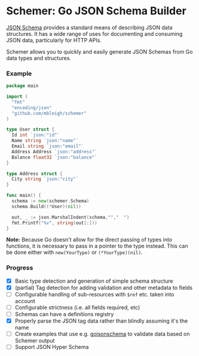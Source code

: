 # Schemer: Go JSON Schema Builder

[JSON Schema](http://json-schema.org/) provides a standard means of describing
JSON data structures. It has a wide range of uses for documenting and consuming
JSON data, particularly for HTTP APIs.

Schemer allows you to quickly and easily generate JSON Schemas from Go data types
and structures.

### Example

```go
package main

import (
  "fmt"
  "encoding/json"
  "github.com/mbleigh/schemer"
)

type User struct {
  Id int `json:"id"`
  Name string `json:"name"`
  Email string `json:"email"`
  Address Address `json:"address"`
  Balance float32 `json:"balance"`
}

type Address struct {
  City string `json:"city"`
}

func main() {
  schema := new(schemer.Schema)
  schema.Build((*User)(nil))

  out, _ := json.MarshalIndent(schema,"","  ")
  fmt.Printf("%v", string(out[:]))
}
```

**Note:** Because Go doesn't allow for the direct passing of types into functions,
it is necessary to pass in a pointer to the type instead. This can be done either
with `new(YourType)` or `(*YourType)(nil)`.

### Progress

- [x] Basic type detection and generation of simple schema structure
- [x] (partial) Tag detection for adding validation and other metadata to fields
- [ ] Configurable handling of sub-resources with `$ref` etc. taken into account
- [ ] Configurable strictness (i.e. all fields required, etc)
- [ ] Schemas can have a definitions registry
- [x] Properly parse the JSON tag data rather than blindly assuming it's the name
- [ ] Create examples that use e.g. [gojsonschema](https://github.com/xeipuuv/gojsonschema) to validate data based on Schemer output
- [ ] Support JSON Hyper Schema
